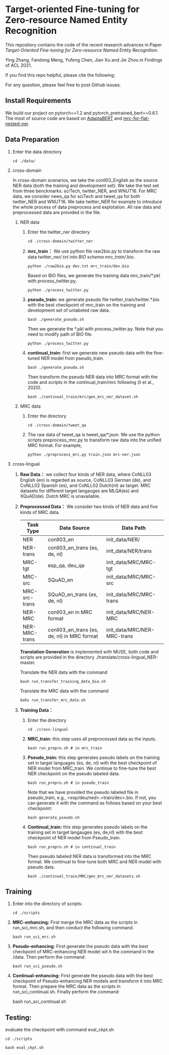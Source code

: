 # Target-oriented Fine-tuning for Zero-resource Named Entity Recognition

This repository contains the code of the recent research advances in Paper 
*Target-Oriented Fine-tuning for Zero-resource Named Entity Recognition*. 

Ying Zhang, Fandong Meng, Yufeng Chen, Jian Xu and Jie Zhou in Findings of ACL 2021.

If you find this repo helpful, please cite the following:

For any question, please feel free to post Github issues.

## Install Requirements
We build our project on pytorch==1.2 and pytorch_pretrained_bert==0.6.1. The most of source code are based on [AdaptaBERT](https://github.com/xhan77/AdaptaBERT) and [mrc-for-flat-nested-ner](https://github.com/ShannonAI/mrc-for-flat-nested-ner/tree/master).

## Data Preparation

   1. Enter the data directory

      `cd ./data/`

   2. cross-domain

      In cross-domain scenarios, we take the conll03_English as the source NER data (both the training and development set). We take the test set from three benckmarks: sciTech, twitter_NER, and WNUT16. For MRC data, we consider news_qa for sciTech and tweet_qa for both twitter_NER and WNUT16. We take twitter_NER for example to introduce the whole process of data preprocess and explotation. All raw data and preprocessed data are provided in the file.

      1. NER data

         1. Enter the twitter_ner directory

            `cd ./cross-domain/twitter_ner `

         2. **mrc_train：** We use python file raw2bio.py to transform the raw data twitter_ner/*.txt into BIO schema mrc_train/*.bio. 

            `python ./raw2bio.py dev.txt mrc_train/dev.bio`

            Based on BIO files, we generate the training data mrc_train/*.pkl with process_twitter.py.

            `python ./process_twitter.py `

         3. **pseudo_train:** we generate pseudo file twitter_train/twitter.*.bio with the best checkpoint of mrc_train on the training and development set of unlabeled raw data.

            `bash ./generate_pseudo.sh` 

            Then we generate the *.pkl with process_twitter.py. Note that you need to modify path of BIO file.

            `python ./process_twitter.py`

         4. **continual_train:** first we generate new pseudo data with the fine-tuned NER model from pseudo_train.

            `bash ./generate_pseudo.sh`

            Then transform the pseudo NER data into MRC format with the code and scripts in the continual_train/mrc following (li et al., 2020).

            `bash ./continual_train/mrc/gen_mrc_ner_dataset.sh`

      2. MRC data

         1. Enter the directory

            `cd ./cross-domain/tweet_qa`
            
         2. The raw data of tweet_qa is tweet_qa/*.json. We use the python scripts preprocess_mrc.py to transform  raw data into the unified MRC format. For example,

            `python ./preprocess_mrc.py train.json mrc-ner.json`

   3. cross-lingual

      1. **Raw Data：** we collect four kinds of NER data, where CoNLL03 English (en) is regarded as source, CoNLL03 German (de), and CoNLL02 Spanish (es), and CoNLL02 Dutch(nl) as target. MRC datasets for different target langauges are MLQA(es) and XQuAD(de). Dutch MRC is unavailable.

      2. **Preprocessed Data：** We consider two kinds of NER data and five kinds of MRC data.

         | Task Type     | Data Source                                 | Data Path                   |
         | ------------- | ------------------------------------------- | --------------------------- |
         | NER           | conll03_en                                  | init_data/NER/              |
         | NER-trans     | conll03_en_trans {es, de, nl}               | init_data/NER/trans         |
         | MRC-tgt       | esp_qa, deu_qa                              | init_data/MRC/MRC-tgt       |
         | MRC-src       | SQuAD_en                                    | init_data/MRC/MRC-src       |
         | MRC-src-trans | SQuAD_en_trans {es, de, nl}                 | init_data/MRC/MRC-trans     |
         | NER-MRC       | conll03_en in MRC format                    | init_data/MRC/NER-MRC       |
         | NER-MRC-trans | conll03_en_trans {es, de, nl} in MRC format | init_data/MRC/NER-MRC-trans |

         **Translation Generation** is implemented with MUSE, both code and scripts are provided in the directory ./translate/cross-lingual_NER-master.

         Translate the NER data with the command

         `bash run_transfer_training_data_bio.sh`

         Translate the MRC data with the command

         `bahs run_transfer_mrc_data.sh`

      3. **Training Data：**

         1. Enter the directory

            `cd ./cross-lingual`

         2. **MRC_train:** this step uses all preprocessed data as the inputs. 

            `bash run_prepro.sh # in mrc_train` 

         3. **Pseudo_train:** this step generates pseudo labels on the training set in target languages {es, de, nl} with the best checkpoint of NER model from MRC_train. We continue to fine-tune the best NER checkpoint on the pseudo labeled data.

            `bash run_prepro.sh # in pseudo_train` 

            Note that we have provided the pseudo labeled file in pseudo_train, e.g., <esp/deu/ned>.<train/dev>.bio. If not, you can generate it with the command as follows based on your best checkpoint:

            `bash generate_pseudo.sh`

         4. **Continual_train:** this step generates pseudo labels on the training set in target langauges {es, de,nl} with the best checkpoint of NER model from Pseudo_train. 

            `bash run_prepro.sh # in continual_train`
         
            Then pseudo labeled NER data is transformed into the MRC format. We continual to fine-tune both MRC and NER model with pseudo data.
         
            `bash ./continual_train/MRC/gen_mrc_ner_datasets.sh`

## Training

   1. Enter into the directory of scripts:

      `cd ./scripts`

   2. **MRC-enhancing:** First merge the MRC data as the scripts in run_sci_mrc.sh, and then conduct the following command.

      `bash run_sci_mrc.sh`

   3. **Pseudo-enhancing**: First generate the pseudo data with the best checkpoint of MRC-enhancing NER model wit h the command in the /data. Then perform the command:

      `bash run_sci_pseudo.sh`

   4. **Continual-enhancing:** First generate the pseudo data  with the best checkpoint of Pseudo-enhancing NER models and transform it into MRC format. Then prepare the MRC data as the scripts in run_sci_continual.sh. Finally perform the command:

      bash run_sci_continual.sh

## Testing: 
   evaluate the checkpoint with command eval_ckpt.sh

   `cd ./scripts`

   `bash eval_ckpt.sh`

